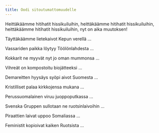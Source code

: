 ```yaml
---
title: Oodi sitoutumattomuudelle
---
```


Heittäkäämme hitihatit hissikuiluihin,
heittäkäämme hitihatit hissikuiluihin,
heittäkäämme hitihatit hissikuiluihin,
nyt on aika muutoksen!

Täyttäkäämme lietekaivot Kepun verellä ...

Vassariden paikka löytyy Töölönlahdesta ...

Kokkarit ne myyvät nyt jo oman mummonsa ...

Vihreät on kompostoitu biojätteeksi ...

Demareitten hyysäys syöpi aivot Suomesta ...

Kristilliset palaa kirkkojensa mukana ...

Perussuomalainen viruu juoppoputkassa ...

Svenska Gruppen sullotaan ne ruotsinlaivoihin ...

Piraattien laivat uppoo Somaliassa ...

Feministit kopioivat kaiken Ruotsista ...
